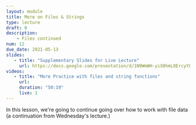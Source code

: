 ```yaml
---
layout: module
title: More on Files & Strings
type: lecture
draft: 0
description:
    - Files continued
num: 12
due_date: 2021-05-13
slides: 
   - title: "Supplementary Slides for Live Lecture"
     url: https://docs.google.com/presentation/d/1N9WmWH-yiX8hmL8ErcyYLqSyKaulTegklgZPikyHxI4/edit?usp=sharing
videos:
   - title: "More Practice with files and string functions"
     url: 
     duration: "50:19"
     live: 1
---
```


In this lesson, we're going to continue going over how to work with file data (a continuation from Wednesday's lecture.)